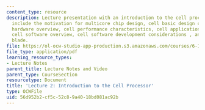 ```yaml
---
content_type: resource
description: Lecture presentation with an introduction to the cell processor. Topics
  include the motivation for multicore chip design, cell basic design concept, cell
  hardware overview, cell performance characteristics, cell application affinity,
  cell software overview, cell software development considerations , and the cell
  blade.
file: https://ol-ocw-studio-app-production.s3.amazonaws.com/courses/6-189-multicore-programming-primer-january-iap-2007/56d952b2cf5c52c89a4018bd081ac92b_lec2cell.pdf
file_type: application/pdf
learning_resource_types:
- Lecture Notes
parent_title: Lecture Notes and Video
parent_type: CourseSection
resourcetype: Document
title: 'Lecture 2: Introduction to the Cell Processor'
type: OCWFile
uid: 56d952b2-cf5c-52c8-9a40-18bd081ac92b
---
```

